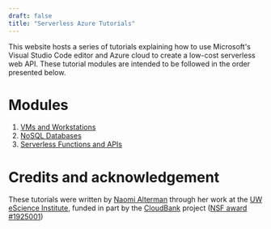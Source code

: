 ```yaml
---
draft: false
title: "Serverless Azure Tutorials"
---
```


This website hosts a series of tutorials explaining how to use Microsoft's Visual Studio Code editor and Azure cloud to create a low-cost serverless web API. These tutorial modules are intended to be followed in the order presented below.

# Modules
1. [VMs and Workstations](workstation)
2. [NoSQL Databases](nosql)
2. [Serverless Functions and APIs](functions)

# Credits and acknowledgement

These tutorials were written by [Naomi Alterman](https://staff.uw.edu/naomila) through her work at the [UW eScience Institute](https://escience.uw.edu), funded in part by the [CloudBank](https://www.cloudbank.org) project ([NSF award #1925001](https://www.nsf.gov/awardsearch/showAward?AWD_ID=1925001))